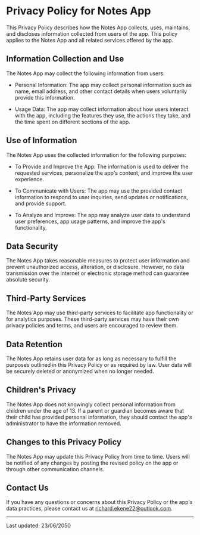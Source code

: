# Privacy Policy for Notes App

This Privacy Policy describes how the Notes App collects, uses, maintains, and discloses information collected from users of the app. This policy applies to the Notes App and all related services offered by the app.

## Information Collection and Use

The Notes App may collect the following information from users:

- Personal Information: The app may collect personal information such as name, email address, and other contact details when users voluntarily provide this information.

- Usage Data: The app may collect information about how users interact with the app, including the features they use, the actions they take, and the time spent on different sections of the app.

## Use of Information

The Notes App uses the collected information for the following purposes:

- To Provide and Improve the App: The information is used to deliver the requested services, personalize the app's content, and improve the user experience.

- To Communicate with Users: The app may use the provided contact information to respond to user inquiries, send updates or notifications, and provide support.

- To Analyze and Improve: The app may analyze user data to understand user preferences, app usage patterns, and improve the app's functionality.

## Data Security

The Notes App takes reasonable measures to protect user information and prevent unauthorized access, alteration, or disclosure. However, no data transmission over the internet or electronic storage method can guarantee absolute security.

## Third-Party Services

The Notes App may use third-party services to facilitate app functionality or for analytics purposes. These third-party services may have their own privacy policies and terms, and users are encouraged to review them.

## Data Retention

The Notes App retains user data for as long as necessary to fulfill the purposes outlined in this Privacy Policy or as required by law. User data will be securely deleted or anonymized when no longer needed.

## Children's Privacy

The Notes App does not knowingly collect personal information from children under the age of 13. If a parent or guardian becomes aware that their child has provided personal information, they should contact the app's administrator to have the information removed.

## Changes to this Privacy Policy

The Notes App may update this Privacy Policy from time to time. Users will be notified of any changes by posting the revised policy on the app or through other communication channels.

## Contact Us

If you have any questions or concerns about this Privacy Policy or the app's data practices, please contact us at richard.ekene22@outlook.com.

---

Last updated: 23/06/2050
